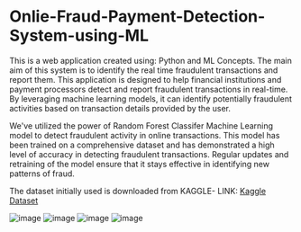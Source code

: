 # Onlie-Fraud-Payment-Detection-System-using-ML
This is a web application created using: Python and ML Concepts. The main aim of this system is to identify the real time fraudulent transactions and report them.
This application is designed to help financial institutions and payment processors detect and report fraudulent transactions in real-time. By leveraging machine learning models, it can identify potentially fraudulent activities based on transaction details provided by the user.

We've utilized the power of Random Forest Classifer Machine Learning model to detect fraudulent activity in online transactions.
This model  has been trained on a comprehensive dataset and has demonstrated a high level of accuracy in detecting fraudulent transactions. Regular updates and retraining of the model ensure that it stays effective in identifying new patterns of fraud.

The dataset initially used is downloaded from KAGGLE- LINK: 
<a href="https://www.kaggle.com/datasets/rupakroy/online-payments-fraud-detection-dataset" target="_blank">Kaggle Dataset</a>

![image](https://github.com/user-attachments/assets/cb7a840b-0c15-4305-a329-d2ec04a2021e)
![image](https://github.com/user-attachments/assets/ef4d308c-a7a8-4754-a01e-8e3463b6e7e0)
![image](https://github.com/user-attachments/assets/9d2d8e6e-f1e2-4517-9eb2-3f8a3f0ec9bf)
![image](https://github.com/user-attachments/assets/1fb1b7f2-a9b9-40bd-bfd9-3a76cecaea4e)

